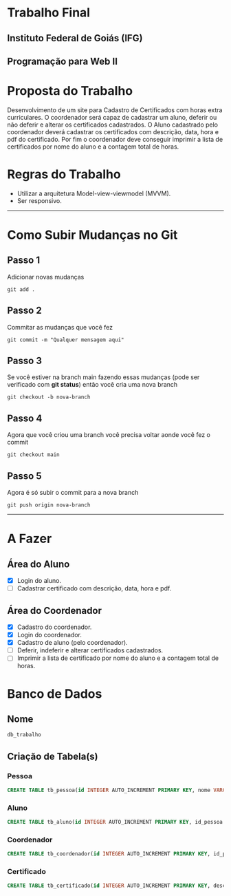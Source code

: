 # Trabalho Final

## Instituto Federal de Goiás (IFG)

## Programação para Web II

# Proposta do Trabalho

Desenvolvimento de um site para Cadastro de Certificados com horas extra curriculares. O coordenador será capaz de cadastrar um aluno, deferir ou não deferir e alterar os certificados cadastrados. O Aluno cadastrado pelo coordenador deverá cadastrar os certificados com descrição, data, hora e pdf do certificado. Por fim o coordenador deve conseguir imprimir a lista de certificados por nome do aluno e a contagem total de horas.

# Regras do Trabalho

- Utilizar a arquitetura Model-view-viewmodel (MVVM).
- Ser responsivo.

----

# Como Subir Mudanças no Git

## Passo 1
Adicionar novas mudanças

```git
git add .
```

## Passo 2
Commitar as mudanças que você fez
```git
git commit -m "Qualquer mensagem aqui"
```

## Passo 3
Se você estiver na branch main fazendo essas mudanças (pode ser verificado com **git status**) então você cria uma nova branch
```git
git checkout -b nova-branch
```

## Passo 4
Agora que você criou uma branch você precisa voltar aonde você fez o commit
```git
git checkout main
```

## Passo 5
Agora é só subir o commit para a nova branch
```git
git push origin nova-branch
```

----

# A Fazer

## Área do Aluno
- [X] Login do aluno.
- [ ] Cadastrar certificado com descrição, data, hora e pdf.

## Área do Coordenador
- [X] Cadastro do coordenador.
- [X] Login do coordenador.
- [X] Cadastro de aluno (pelo coordenador).
- [ ] Deferir, indeferir e alterar certificados cadastrados.
- [ ] Imprimir a lista de certificado por nome do aluno e a contagem total de horas.

# Banco de Dados

## Nome
```sql
db_trabalho
```

## Criação de Tabela(s)

### Pessoa
```sql
CREATE TABLE tb_pessoa(id INTEGER AUTO_INCREMENT PRIMARY KEY, nome VARCHAR(60) NOT NULL, email VARCHAR(50) NOT NULL, senha VARCHAR(50) NOT NULL) ENGINE=InnoDB;
```

### Aluno
```sql
CREATE TABLE tb_aluno(id INTEGER AUTO_INCREMENT PRIMARY KEY, id_pessoa INTEGER NOT NULL, matricula VARCHAR(50), FOREIGN KEY (id_pessoa) REFERENCES tb_pessoa(id)) ENGINE=InnoDB;
```

### Coordenador
```sql
CREATE TABLE tb_coordenador(id INTEGER AUTO_INCREMENT PRIMARY KEY, id_pessoa INTEGER NOT NULL, FOREIGN KEY (id_pessoa) REFERENCES tb_pessoa(id)) ENGINE=InnoDB;
```

### Certificado
```sql
CREATE TABLE tb_certificado(id INTEGER AUTO_INCREMENT PRIMARY KEY, descricao VARCHAR (255), data DATE, hora TIME, url VARCHAR (255), id_aluno INTEGER, status INTEGER (11), FOREIGN KEY (id_aluno) REFERENCES tb_aluno(id));
```